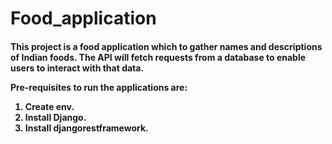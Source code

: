 # Food_application
<h4>This project is a food application which to gather names and descriptions of Indian foods. The API will fetch requests from a database to enable users to interact with that data.

  Pre-requisites to run the applications are:
1. Create env.
2. Install Django.
3. Install djangorestframework.</h4>
